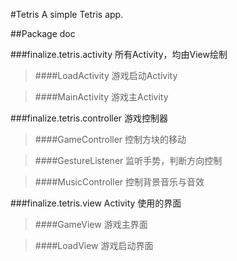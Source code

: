 #Tetris
A simple Tetris app.

##Package doc

###finalize.tetris.activity
所有Activity，均由View绘制

>####LoadActivity
>游戏启动Activity

>####MainActivity
>游戏主Activity

###finalize.tetris.controller
游戏控制器

>####GameController
>控制方块的移动

>####GestureListener
>监听手势，判断方向控制

>####MusicController
>控制背景音乐与音效

###finalize.tetris.view
Activity 使用的界面

>####GameView
>游戏主界面

>####LoadView
>游戏启动界面
